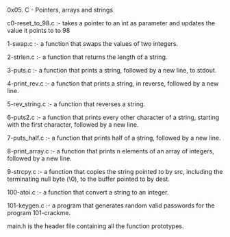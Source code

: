 0x05. C - Pointers, arrays and strings

c0-reset_to_98.c :- takes a pointer to an int as parameter and updates the value it points to to 98

1-swap.c :- a function that swaps the values of two integers.

2-strlen.c :- a function that returns the length of a string.

3-puts.c :- a function that prints a string, followed by a new line, to stdout.

4-print_rev.c :- a function that prints a string, in reverse, followed by a new line.

5-rev_string.c :- a function that reverses a string.

6-puts2.c :- a function that prints every other character of a string, starting with the first character, followed by a new line.

7-puts_half.c :- a function that prints half of a string, followed by a new line.

8-print_array.c :- a function that prints n elements of an array of integers, followed by a new line.

9-strcpy.c :- a function that copies the string pointed to by src, including the terminating null byte (\0), to the buffer pointed to by dest.

100-atoi.c :- a function that convert a string to an integer.

101-keygen.c :- a program that generates random valid passwords for the program 101-crackme.

main.h is the header file containing all the function prototypes.
